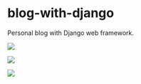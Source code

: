 # blog-with-django
Personal blog with Django web framework.

![](https://ibb.co/Lv1rnxH)

![](https://ibb.co/mC9jnGV)

![](https://ibb.co/849F4Js)
